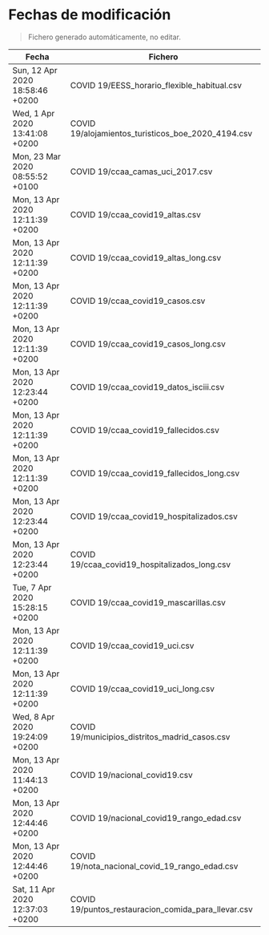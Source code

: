 # Fechas de modificación

> Fichero generado automáticamente, no editar.

| Fecha                           | Fichero                  |
|---------------------------------|--------------------------|
| Sun, 12 Apr 2020 18:58:46 +0200  | COVID 19/EESS_horario_flexible_habitual.csv |
| Wed, 1 Apr 2020 13:41:08 +0200  | COVID 19/alojamientos_turisticos_boe_2020_4194.csv |
| Mon, 23 Mar 2020 08:55:52 +0100  | COVID 19/ccaa_camas_uci_2017.csv |
| Mon, 13 Apr 2020 12:11:39 +0200  | COVID 19/ccaa_covid19_altas.csv |
| Mon, 13 Apr 2020 12:11:39 +0200  | COVID 19/ccaa_covid19_altas_long.csv |
| Mon, 13 Apr 2020 12:11:39 +0200  | COVID 19/ccaa_covid19_casos.csv |
| Mon, 13 Apr 2020 12:11:39 +0200  | COVID 19/ccaa_covid19_casos_long.csv |
| Mon, 13 Apr 2020 12:23:44 +0200  | COVID 19/ccaa_covid19_datos_isciii.csv |
| Mon, 13 Apr 2020 12:11:39 +0200  | COVID 19/ccaa_covid19_fallecidos.csv |
| Mon, 13 Apr 2020 12:11:39 +0200  | COVID 19/ccaa_covid19_fallecidos_long.csv |
| Mon, 13 Apr 2020 12:23:44 +0200  | COVID 19/ccaa_covid19_hospitalizados.csv |
| Mon, 13 Apr 2020 12:23:44 +0200  | COVID 19/ccaa_covid19_hospitalizados_long.csv |
| Tue, 7 Apr 2020 15:28:15 +0200  | COVID 19/ccaa_covid19_mascarillas.csv |
| Mon, 13 Apr 2020 12:11:39 +0200  | COVID 19/ccaa_covid19_uci.csv |
| Mon, 13 Apr 2020 12:11:39 +0200  | COVID 19/ccaa_covid19_uci_long.csv |
| Wed, 8 Apr 2020 19:24:09 +0200  | COVID 19/municipios_distritos_madrid_casos.csv |
| Mon, 13 Apr 2020 11:44:13 +0200  | COVID 19/nacional_covid19.csv |
| Mon, 13 Apr 2020 12:44:46 +0200  | COVID 19/nacional_covid19_rango_edad.csv |
| Mon, 13 Apr 2020 12:44:46 +0200  | COVID 19/nota_nacional_covid_19_rango_edad.csv |
| Sat, 11 Apr 2020 12:37:03 +0200  | COVID 19/puntos_restauracion_comida_para_llevar.csv |
